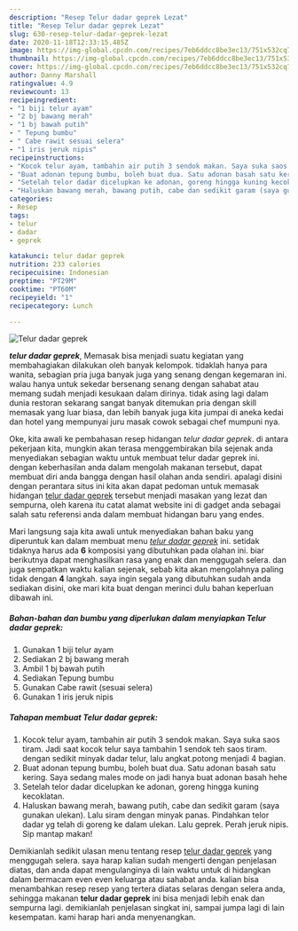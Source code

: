 ```yaml
---
description: "Resep Telur dadar geprek Lezat"
title: "Resep Telur dadar geprek Lezat"
slug: 630-resep-telur-dadar-geprek-lezat
date: 2020-11-18T12:33:15.485Z
image: https://img-global.cpcdn.com/recipes/7eb6ddcc8be3ec13/751x532cq70/telur-dadar-geprek-foto-resep-utama.jpg
thumbnail: https://img-global.cpcdn.com/recipes/7eb6ddcc8be3ec13/751x532cq70/telur-dadar-geprek-foto-resep-utama.jpg
cover: https://img-global.cpcdn.com/recipes/7eb6ddcc8be3ec13/751x532cq70/telur-dadar-geprek-foto-resep-utama.jpg
author: Danny Marshall
ratingvalue: 4.9
reviewcount: 13
recipeingredient:
- "1 biji telur ayam"
- "2 bj bawang merah"
- "1 bj bawah putih"
- " Tepung bumbu"
- " Cabe rawit sesuai selera"
- "1 iris jeruk nipis"
recipeinstructions:
- "Kocok telur ayam, tambahin air putih 3 sendok makan. Saya suka saos tiram. Jadi saat kocok telur saya tambahin 1 sendok teh saos tiram. dengan sedikit minyak dadar telur, lalu angkat.potong menjadi 4 bagian."
- "Buat adonan tepung bumbu, boleh buat dua. Satu adonan basah satu kering. Saya sedang males mode on jadi hanya buat adonan basah hehe"
- "Setelah telor dadar dicelupkan ke adonan, goreng hingga kuning kecoklatan."
- "Haluskan bawang merah, bawang putih, cabe dan sedikit garam (saya gunakan ulekan). Lalu siram dengan minyak panas. Pindahkan telor dadar yg telah di goreng ke dalam ulekan. Lalu geprek. Perah jeruk nipis. Sip mantap makan!"
categories:
- Resep
tags:
- telur
- dadar
- geprek

katakunci: telur dadar geprek 
nutrition: 233 calories
recipecuisine: Indonesian
preptime: "PT29M"
cooktime: "PT60M"
recipeyield: "1"
recipecategory: Lunch

---
```



![Telur dadar geprek](https://img-global.cpcdn.com/recipes/7eb6ddcc8be3ec13/751x532cq70/telur-dadar-geprek-foto-resep-utama.jpg)

<b><i>telur dadar geprek</i></b>, Memasak bisa menjadi suatu kegiatan yang membahagiakan dilakukan oleh banyak kelompok. tidaklah hanya para wanita, sebagian pria juga banyak juga yang senang dengan kegemaran ini. walau hanya untuk sekedar bersenang senang dengan sahabat atau memang sudah menjadi kesukaan dalam dirinya. tidak asing lagi dalam dunia restoran sekarang sangat banyak ditemukan pria dengan skill memasak yang luar biasa, dan lebih banyak juga kita jumpai di aneka kedai dan hotel yang mempunyai juru masak cowok sebagai chef mumpuni nya.

Oke, kita awali ke pembahasan resep hidangan <i>telur dadar geprek</i>. di antara pekerjaan kita, mungkin akan terasa menggembirakan bila sejenak anda menyediakan sebagian waktu untuk membuat telur dadar geprek ini. dengan keberhasilan anda dalam mengolah makanan tersebut, dapat membuat diri anda bangga dengan hasil olahan anda sendiri. apalagi disini dengan perantara situs ini kita akan dapat pedoman untuk memasak hidangan <u>telur dadar geprek</u> tersebut menjadi masakan yang lezat dan sempurna, oleh karena itu catat alamat website ini di gadget anda sebagai salah satu referensi anda dalam membuat hidangan baru yang endes.




Mari langsung saja kita awali untuk menyediakan bahan baku yang diperuntuk kan dalam membuat menu <u><i>telur dadar geprek</i></u> ini. setidak tidaknya harus ada <b>6</b> komposisi yang dibutuhkan pada olahan ini. biar berikutnya dapat menghasilkan rasa yang enak dan menggugah selera. dan juga sempatkan waktu kalian sejenak, sebab kita akan mengolahnya paling tidak dengan <b>4</b> langkah. saya ingin segala yang dibutuhkan sudah anda sediakan disini, oke mari kita buat dengan merinci dulu bahan keperluan dibawah ini.

<!--inarticleads1-->

##### Bahan-bahan dan bumbu yang diperlukan dalam menyiapkan Telur dadar geprek:

1. Gunakan 1 biji telur ayam
1. Sediakan 2 bj bawang merah
1. Ambil 1 bj bawah putih
1. Sediakan  Tepung bumbu
1. Gunakan  Cabe rawit (sesuai selera)
1. Gunakan 1 iris jeruk nipis




<!--inarticleads2-->

##### Tahapan membuat Telur dadar geprek:

1. Kocok telur ayam, tambahin air putih 3 sendok makan. Saya suka saos tiram. Jadi saat kocok telur saya tambahin 1 sendok teh saos tiram. dengan sedikit minyak dadar telur, lalu angkat.potong menjadi 4 bagian.
1. Buat adonan tepung bumbu, boleh buat dua. Satu adonan basah satu kering. Saya sedang males mode on jadi hanya buat adonan basah hehe
1. Setelah telor dadar dicelupkan ke adonan, goreng hingga kuning kecoklatan.
1. Haluskan bawang merah, bawang putih, cabe dan sedikit garam (saya gunakan ulekan). Lalu siram dengan minyak panas. Pindahkan telor dadar yg telah di goreng ke dalam ulekan. Lalu geprek. Perah jeruk nipis. Sip mantap makan!




Demikianlah sedikit ulasan menu tentang resep <u>telur dadar geprek</u> yang menggugah selera. saya harap kalian sudah mengerti dengan penjelasan diatas, dan anda dapat mengulanginya di lain waktu untuk di hidangkan dalam bermacam even even keluarga atau sahabat anda. kalian bisa menambahkan resep resep yang tertera diatas selaras dengan selera anda, sehingga makanan <b>telur dadar geprek</b> ini bisa menjadi lebih enak dan sempurna lagi. demikianlah penjelasan singkat ini, sampai jumpa lagi di lain kesempatan. kami harap hari anda menyenangkan.
